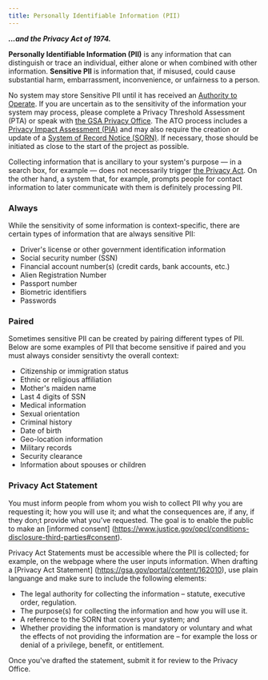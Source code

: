 ```yaml
---
title: Personally Identifiable Information (PII)
---
```


***...and the Privacy Act of 1974.***

**Personally Identifiable Information (PII)** is any information that can distinguish or trace an individual, either alone or when combined with other information. **Sensitive PII** is information that, if misused, could cause substantial harm, embarrassment, inconvenience, or unfairness to a person. 

No system may store Sensitive PII until it has received an [Authority to Operate](../../ato/). If you are uncertain as to the sensitivity of the information your system may process, please complete a Privacy Threshold Assessment (PTA) or speak with [the GSA Privacy Office](https://insite.gsa.gov/portal/category/533866). The ATO process includes a [Privacy Impact Assessment (PIA)](../../privacy/pia/) and may also require the creation or update of a [System of Record Notice (SORN)](../../privacy/sorn/). If necessary, those should be initiated as close to the start of the project as possible.

Collecting information that is ancillary to your system's purpose — in a search box, for example — does not necessarily trigger [the Privacy Act](https://www.gsa.gov/portal/content/104250). On the other hand, a system that, for example, prompts people for contact information to later communicate with them is definitely processing PII.

### Always

While the sensitivity of some information is context-specific, there are certain types of information that are always sensitive PII:

* Driver's license or other government identification information
* Social security number (SSN)
* Financial account number(s) (credit cards, bank accounts, etc.)
* Alien Registration Number
* Passport number
* Biometric identifiers
* Passwords

### Paired

Sometimes sensitive PII can be created by pairing different types of PII. Below are some examples of PII that become sensitive if paired and you must always consider sensitivty the overall context:

* Citizenship or immigration status
* Ethnic or religious affiliation
* Mother's maiden name
* Last 4 digits of SSN
* Medical information
* Sexual orientation
* Criminal history
* Date of birth
* Geo-location information
* Military records
* Security clearance 
* Information about spouses or children

### Privacy Act Statement

You must inform people from whom you wish to collect PII why you are requesting it; how you will use it; and what the consequences are, if any, if they don;t provide what you've requested. The goal is to enable the public to make an [informed consent] (https://www.justice.gov/opcl/conditions-disclosure-third-parties#consent). 

Privacy Act Statements must be accessible where the PII is collected; for example, on the webpage where the user inputs information. When drafting a [Privacy Act Statement] (https://gsa.gov/portal/content/162010), use plain languange and make sure to include the following elements:

* The legal authority for collecting the information – statute, executive order, regulation.
* The purpose(s) for collecting the information and how you will use it.
* A reference to the SORN that covers your system; and
* Whether providing the information is mandatory or voluntary and what the effects of not providing the information are – for example the loss or denial of a privilege, benefit, or entitlement.

Once you've drafted the statement, submit it for review to the Privacy Office.
